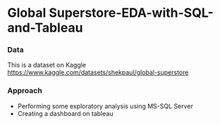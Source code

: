 # Global Superstore-EDA-with-SQL-and-Tableau


### Data
This is a dataset on Kaggle
https://www.kaggle.com/datasets/shekpaul/global-superstore

### Approach 
* Performing some exploratory analysis using MS-SQL Server
* Creating a dashboard on tableau
